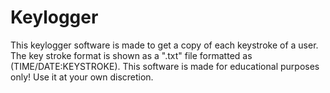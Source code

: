 # Keylogger

This keylogger software is made to get a copy of each keystroke of a user. The key stroke format is shown as a ".txt" file formatted as (TIME/DATE:KEYSTROKE).
This software is made for educational purposes only! Use it at your own discretion.
